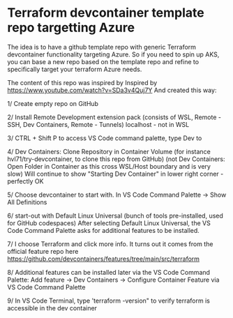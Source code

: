 # Terraform devcontainer template repo targetting Azure

The idea is to have a github template repo with generic Terraform devcontainer
functionality targeting Azure. So if you need to spin up AKS, you can base a new repo
based on the template repo and refine to specifically target your terraform Azure needs.

The content of this repo was inspired by Inspired by https://www.youtube.com/watch?v=SDa3v4Quj7Y
And created this way:

1/ Create empty repo on GitHub

2/ Install Remote Development extension pack (consists of WSL, Remote - SSH, Dev Containers, Remote - Tunnels) localhost - not in WSL

3/ CTRL + Shift P to access VS Code command palette, type Dev to 

4/ Dev Containers: Clone Repository in Container Volume (for instance hvl71/try-devcontainer, to clone this repo from GitHub)
(not Dev Containers: Open Folder in Container as this cross WSL/Host boundary and is very slow)
Will continue to show "Starting Dev Container" in lower right corner - perfectly OK

5/ Choose devcontainer to start with. In VS Code Command Palette -> Show All Definitions

6/ start-out with Default Linux Universal (bunch of tools pre-installed, used for GitHub codespaces)
After selecting Default Linux Universal, the VS Code Command Palette asks for additional features to be installed.

7/ 	I choose Terraform and click more info. It turns out it comes from the official feature repo here https://github.com/devcontainers/features/tree/main/src/terraform

8/ Additional features can be installed later via the VS Code Command Palette:
Add feature -> Dev Containers -> Configure Container Feature via VS Code Command Palette

9/ In VS Code Terminal, type 'terraform -version" to verify terraform is accessible in the dev container
